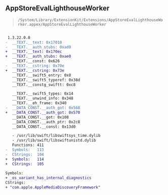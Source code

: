 ## AppStoreEvalLighthouseWorker

> `/System/Library/ExtensionKit/Extensions/AppStoreEvalLighthouseWorker.appex/AppStoreEvalLighthouseWorker`

```diff

 1.3.22.0.0
-  __TEXT.__text: 0x17018
-  __TEXT.__auth_stubs: 0xad0
+  __TEXT.__text: 0x170ec
+  __TEXT.__auth_stubs: 0xae0
   __TEXT.__const: 0x626
-  __TEXT.__cstring: 0x70e
+  __TEXT.__cstring: 0x73e
   __TEXT.__swift5_entry: 0x8
   __TEXT.__swift5_typeref: 0x38d
   __TEXT.__constg_swiftt: 0xc8

   __TEXT.__swift5_types: 0x14
   __TEXT.__unwind_info: 0x348
   __TEXT.__eh_frame: 0x340
-  __DATA_CONST.__auth_got: 0x568
+  __DATA_CONST.__auth_got: 0x570
   __DATA_CONST.__got: 0x108
   __DATA_CONST.__auth_ptr: 0x2c8
   __DATA_CONST.__const: 0x13d0

   - /usr/lib/swift/libswiftsys_time.dylib
   - /usr/lib/swift/libswiftunistd.dylib
   Functions: 411
-  Symbols:   113
-  CStrings:  104
+  Symbols:   114
+  CStrings:  105
 
Symbols:
+ _os_variant_has_internal_diagnostics
CStrings:
+ "com.apple.AppleMediaDiscoveryFramework"

```
